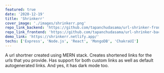 ```yaml
---
featured: true
date: '2020-12-19'
title: 'Shrinkerr'
cover_image: './images/shrinkerr.png'
repo_link_backend: 'https://github.com/tapanchudasama/url-shrinker-frontend'
repo_link_frontend: 'https://github.com/tapanchudasama/url-shrinker-backend'
demo_link: 'https://shrinkerr.netlify.app/'
techs: ['Express', 'Node.js', 'React', 'MongoDB', 'ChakraUI']
---
```


A url shortner created using MERN stack. Creates shortened links for the urls that you provide. Has support for both custom links as well as default autogenerated links. And yes, it has dark mode too.
